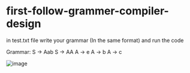 ﻿# first-follow-grammer-compiler-design

in test.txt file write your grammar (In the same format) and run the code

Grammar:
S -> Aab 
S -> AA
A -> e
A -> b
A -> c

![image](https://user-images.githubusercontent.com/54143711/127217460-baa3aef2-17eb-4ca5-a664-3b728079e0ac.png)
